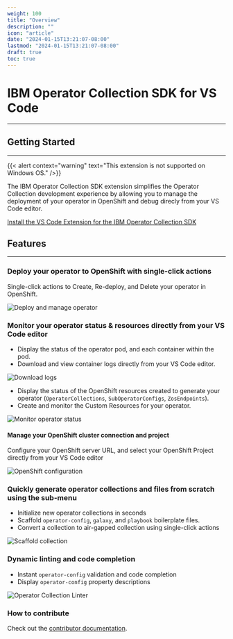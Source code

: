 ```yaml
---
weight: 100
title: "Overview"
description: ""
icon: "article"
date: "2024-01-15T13:21:07-08:00"
lastmod: "2024-01-15T13:21:07-08:00"
draft: true
toc: true
---
```

# IBM Operator Collection SDK for VS Code
---

## Getting Started
---

{{< alert context="warning" text="This extension is not supported on Windows OS." />}}

The IBM Operator Collection SDK extension simplifies the Operator Collection development experience by allowing you to manage the deployment of your operator in OpenShift and debug direcly from your VS Code editor.

[Install the VS Code Extension for the IBM Operator Collection SDK](https://marketplace.visualstudio.com/items?itemName=IBM.operator-collection-sdk)

## Features
---

### Deploy your operator to OpenShift with single-click actions

Single-click actions to Create, Re-deploy, and Delete your operator in OpenShift.

![Deploy and manage operator](images/vs-code-extension/oc-sdk-actions.png)

### Monitor your operator status & resources directly from your VS Code editor

- Display the status of the operator pod, and each container within the pod.
- Download and view container logs directly from your VS Code editor.

![Download logs](images/vs-code-extension/oc-sdk-download-logs.gif)

- Display the status of the OpenShift resources created to generate your operator (`OperatorCollections`, `SubOperatorConfigs`, `ZosEndpoints`).
- Create and monitor the Custom Resources for your operator.

![Monitor operator status](images/vs-code-extension/oc-sdk-view-create-resources.gif)

#### Manage your OpenShift cluster connection and project

Configure your OpenShift server URL, and select your OpenShift Project directly from your VS Code editor

![OpenShift configuration](images/vs-code-extension/oc-cluster-login-url-and-token.gif)

### Quickly generate operator collections and files from scratch using the sub-menu

- Initialize new operator collections in seconds
- Scaffold `operator-config`, `galaxy`, and `playbook` boilerplate files.
- Convert a collection to air-gapped collection using single-click actions

![Scaffold collection](images/vs-code-extension/oc-sdk-scaffold-collection.gif)

### Dynamic linting and code completion

- Instant `operator-config` validation and code completion
- Display `operator-config` property descriptions

![Operator Collection Linter](images/vs-code-extension//oc-sdk-vs-code-linter.gif)

### How to contribute

Check out the [contributor documentation](CONTRIBUTING.md).
